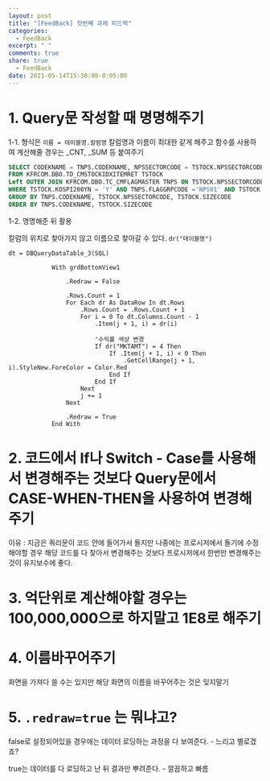 ```yaml
---
layout: post
title: "[FeedBack] 첫번째 과제 피드백"
categories:
  - FeedBack
excerpt: " "
comments: true
share: true
  - FeedBack
date: 2021-05-14T15:30:00-0:05:00
---
```


# 1. Query문 작성할 때 명명해주기

1-1. 형식은 `이름 = 테이블명.칼럼명` 칼럼명과 이름이 최대한 같게 해주고 함수를 사용하여 계산해줄 경우는 _CNT, _SUM 등 붙여주기

```sql
SELECT CODEKNAME = TNPS.CODEKNAME, NPSSECTORCODE = TSTOCK.NPSSECTORCODE, SIZEKNAME = CASE TSTOCK.SIZECODE WHEN 1 THEN '대형주' WHEN 2 THEN '중형주' WHEN 3 THEN '소형주' ELSE '기타' END, SIZECODE = TSTOCK.SIZECODE, ST_CNT = COUNT(TSTOCK.STOCKID), AMT_SUM = SUM(TSTOCK.MKTAMT)/1E8
FROM KFRCOM.DBO.TD_CMSTOCKIDXITEMRET TSTOCK 
Left OUTER JOIN KFRCOM.DBO.TC_CMFLAGMASTER TNPS ON TSTOCK.NPSSECTORCODE = TNPS.FLAGCODE 
WHERE TSTOCK.KOSPI200YN = 'Y' AND TNPS.FLAGGRPCODE ='NPS01' AND TSTOCK.WORKDAY ='2021-04-21'
GROUP BY TNPS.CODEKNAME, TSTOCK.NPSSECTORCODE, TSTOCK.SIZECODE 
ORDER BY TNPS.CODEKNAME, TSTOCK.SIZECODE
```

1-2. 명명해준 뒤 활용

칼럼의 위치로 찾아가지 않고 이름으로 찾아갈 수 있다. `dr("테이블명")` 

```vbnet
dt = DBQueryDataTable_3(SQL)

            With grdBottomView1

                .Redraw = False

                .Rows.Count = 1
                For Each dr As DataRow In dt.Rows
                    .Rows.Count = .Rows.Count + 1
                    For i = 0 To dt.Columns.Count - 1
                        .Item(j + 1, i) = dr(i)

                        '수익률 색상 변경
                        If dr("MKTAMT") = 4 Then
                            If .Item(j + 1, i) < 0 Then
                                .GetCellRange(j + 1, i).StyleNew.ForeColor = Color.Red
                            End If
                        End If
                    Next
                    j += 1
                Next

                .Redraw = True
            End With
```

# 2. 코드에서 If나 Switch - Case를 사용해서 변경해주는 것보다 Query문에서 CASE-WHEN-THEN을 사용하여 변경해주기

이유 : 지금은 쿼리문이 코드 안에 들어가서 돌지만 나중에는 프로시저에서 돌기에 수정해야할 경우 해당 코드를 다 찾아서 변경해주는 것보다 프로시저에서 한번만 변경해주는 것이 유지보수에 좋다.

# 3. 억단위로 계산해야할 경우는 100,000,000으로 하지말고 1E8로 해주기

# 4. 이름바꾸어주기

화면을 가져다 쓸 수는 있지만 해당 화면의 이름을 바꾸어주는 것은 잊지말기

# 5. `.redraw=true` 는 뭐냐고?

false로 설정되어있을 경우에는 데이터 로딩하는 과정을 다 보여준다.  - 느리고 별로겠죠?

true는 데이터를 다 로딩하고 난 뒤 결과만 뿌려준다. - 깔끔하고 빠름